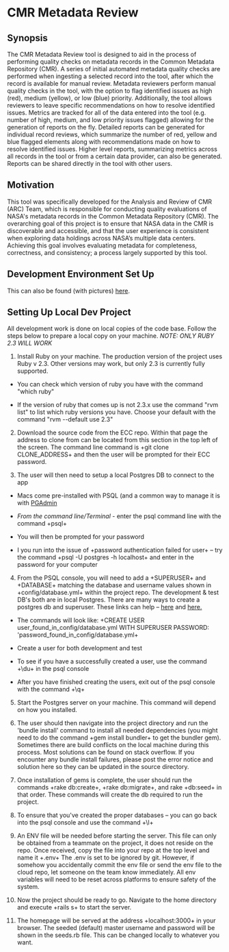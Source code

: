 # CMR Metadata Review

## Synopsis

The CMR Metadata Review tool is designed to aid in the process of performing quality checks on metadata records in the Common Metadata Repository (CMR). A series of initial automated metadata quality checks are performed when ingesting a selected record into the tool, after which the record is available for manual review. Metadata reviewers perform manual quality checks in the tool, with the option to flag identified issues as high (red), medium (yellow), or low (blue) priority. Additionally, the tool allows reviewers to leave specific recommendations on how to resolve identified issues. Metrics are tracked for all of the data entered into the tool (e.g. number of high, medium, and low priority issues flagged) allowing for the generation of reports on the fly. Detailed reports can be generated for individual record reviews, which summarize the number of red, yellow and blue flagged elements along with recommendations made on how to resolve identified issues. Higher level reports, summarizing metrics across all records in the tool or from a certain data provider, can also be generated. Reports can be shared directly in the tool with other users.  

## Motivation

This tool was specifically developed for the Analysis and Review of CMR (ARC) Team, which is responsible for conducting quality evaluations of NASA's metadata records in the Common Metadata Repository (CMR). The overarching goal of this project is to ensure that NASA data in the CMR is discoverable and accessible, and that the user experience is consistent when exploring data holdings across NASA’s multiple data centers. Achieving this goal involves evaluating metadata for completeness, correctness, and consistency; a process largely supported by this tool.  

## Development Environment Set Up

This can also be found (with pictures) [here](https://wiki.earthdata.nasa.gov/display/CMRARC/Dev+Environment+Set+Up).

## Setting Up Local Dev Project

All development work is done on local copies of the code base.  Follow the steps below to prepare a local copy on your machine. *NOTE: ONLY RUBY 2.3 WILL WORK*

1. Install Ruby on your machine.  The production version of the project uses Ruby v 2.3.   Other versions may work, but only 2.3 is currently fully supported.

- You can check which version of ruby you have with the command "which ruby"

- If the version of ruby that comes up is not 2.3.x use the command "rvm list" to list which ruby versions you have. Choose your default with the command "rvm --default use 2.3"

2. Download the source code from the ECC repo. Within that page the address to clone from can be located from this section in the top left of the screen.  The command line command is +git clone CLONE_ADDRESS+ and then the user will be prompted for their ECC password.

3. The user will then need to setup a local Postgres DB to connect to the app

- Macs come pre-installed with PSQL (and a common way to manage it is with [PGAdmin](https://www.pgadmin.org/download/)

- _From the command line/Terminal_ - enter the psql command line with the command +psql+

- You will then be prompted for your password

- I you run into the issue of +password authentication failed for user+ – try the command +psql -U postgres -h localhost+ and enter in the password for your computer

4. From the PSQL console, you will need to add a +SUPERUSER+ and +DATABASE+ matching the database and username values shown in +config/database.yml+ within the project repo.  The development & test DB's both are in local Postgres.  There are many ways to create a postgres db and superuser.  These links can help –  [here](https://launchschool.com/blog/how-to-install-postgresql-on-a-mac) and [here.](https://www.postgresql.org/docs/9.1/static/sql-createrole.html)

- The commands will look like: +CREATE USER user_found_in_config/database.yml WITH SUPERUSER PASSWORD: 'password_found_in_config/database.yml+

- Create a user for both development and test

- To see if you have a successfully created a user, use the command +\du+ in the psql console

- After you have finished creating the users, exit out of the psql console with the command +\q+

5. Start the Postgres server on your machine. This command will depend on how you installed.

6. The user should then navigate into the project directory and run the 'bundle install' command to install all needed dependencies (you might need to do the command +gem install bundler+ to get the bundler gem).  Sometimes there are build conflicts on the local machine during this process.  Most solutions can be found on stack overflow.  If you encounter any bundle install failures, please post the error notice and solution here so they can be updated in the source directory.

7. Once installation of gems is complete, the user should run the commands +rake db:create+, +rake db:migrate+, and rake +db:seed+ in that order.  These commands will create the db required to run the project.

8. To ensure that you've created the proper databases – you can go back into the psql console and use the command +\l+

9. An ENV file will be needed before starting the server.  This file can only be obtained from a teammate on the project, it does not reside on the repo.  Once received, copy the file into your repo at the top level and name it +.env+
The .env is set to be ignored by git.  However, if somehow you accidentally commit the env file or send the env file to the cloud repo, let someone on the team know immediately.  All env variables will need to be reset across platforms to ensure safety of the system.

10. Now the project should be ready to go.  Navigate to the home directory and execute +rails s+ to start the server.

11. The homepage will be served at the address +localhost:3000+ in your browser.  The seeded (default) master username and password will be shown in the seeds.rb file.  This can be changed locally to whatever you want.


